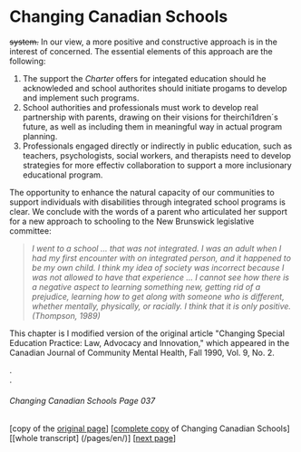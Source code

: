 # Changing Canadian Schools
~~system.~~ In our view, a more positive and constructive approach is in the interest of concerned. The essential elements of this approach are the following:  

1. The support the *Charter* offers for integated education should he acknowleded and school authorites should initiate progams to develop and implement such programs.  
2. School authorities and professionals must work to develop real partnership with parents, drawing on their visions for theirchi1dren´s future, as well as including them in meaningful way in actual program planning.  
3. Professionals engaged directly or indirectly in public education, such as teachers, psychologists, social workers, and therapists need to develop strategies for more effectiv collaboration to support a more inclusionary educational program.  

The opportunity to enhance the natural capacity of our communities to support individuals with disabilities through integrated school programs is clear. We conclude with the words of a parent who articulated her support for a new approach to schooling to the New Brunswick legislative committee:  

> *I went to a school ... that was not integrated. I was an adult when I had my first encounter with on integrated person, and it happened to be my own child. I think my idea of society was incorrect because I was not allowed to have that experience ... I cannot see how there is a negative aspect to learning something new, getting rid of a prejudice, learning how to get along with someone who is different, whether mentally, physically, or racially. I think that it is only positive. (Thompson, 1989)*

This chapter is I modified version of the original article "Changing Special Education Practice: Law, Advocacy and Innovation," which appeared in the Canadian Journal of Community Mental Health, Fall 1990, Vol. 9, No. 2.

.  
.  

###### Changing Canadian Schools Page 037

[copy of the [original page](/copies-from-original/CCS037.png)]
[[complete copy](/copies-from-original/BestCopy_Changing_Canadian_Schools_Perspectives_on_Disability_and_Inclusion.pdf) of Changing Canadian Schools]
[[whole transcript] (/pages/en/)]
[[next page](Changing_Canadian_Schools-038)]



